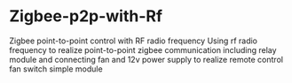 # Zigbee-p2p-with-Rf
Zigbee point-to-point control with RF radio frequency
Using rf radio frequency to realize point-to-point zigbee communication
including relay module and connecting fan and 12v power supply to realize remote control fan switch simple module

